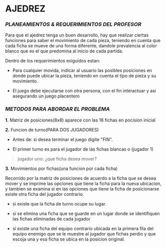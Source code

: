 # **AJEDREZ** #

### _**PLANEAMIENTOS & REQUERIMIENTOS DEL PROFESOR**_ ###
Para que el ajedrez tenga un buen desarrollo, hay que realizar ciertas funciones para saber el movimiento de cada pieza, teniendo en cuenta que cada ficha se mueve de una forma diferente, dandole prevalencia al color blanco que es el que predomina al inicio de cada partida.

Dentro de los requerimientos exiguidos estan:

  * Para cualquier movida, indicar al usuario las posibles posiciones en donde puede ubicar la pieza, teniendo en cuenta el tipo de pieza y su movimiento.

  * El juego debe ejecutarse con otra persona, con el fin interactuar y asi asegurando un juego placentero

### _**METODOS PARA ABORDAR EL PROBLEMA**_ ###
**1.** Matriz de posiciones(8x8) aparece con las 16 fichas en pocision inicial

**2.** Funcion de turno(PARA DOS JUGADORES)

  * Antes de: si desea terminar el juego digite "FIN".

  * El primer turno es para el jugador de las fichas blancas o (jugador 1)

> jugador uno: ¿que ficha desea mover?


**3.** Movimientos por fichas(una funcion por cada ficha)

Recorrido por la matriz de posiciones de acuerdo a la ficha que se desea mover y se imprime las opciones que tiene la ficha para la nueva ubicacion, y tambien se examina si en las opciones que tiene la ficha de posicionarse existe otra ficha del jugador contrario.

  * si existe que la ficha de turno ocupe su lugar.

  * si se elimina una  ficha que se guarde en un lugar donde se identifiquen las fichas eliminadas de cada jugador

  * si existe una ficha del equipo contrario ubicada en la primera fila del equipo enemigo que se le muestre al jugador que fichas perdio y que escoja una y esa ficha se ubica en la posicion original.
